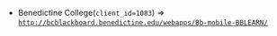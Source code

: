  - Benedictine College(`client_id=1083`) => [`http://bcblackboard.benedictine.edu/webapps/Bb-mobile-BBLEARN/`](http://bcblackboard.benedictine.edu/webapps/Bb-mobile-BBLEARN/)
